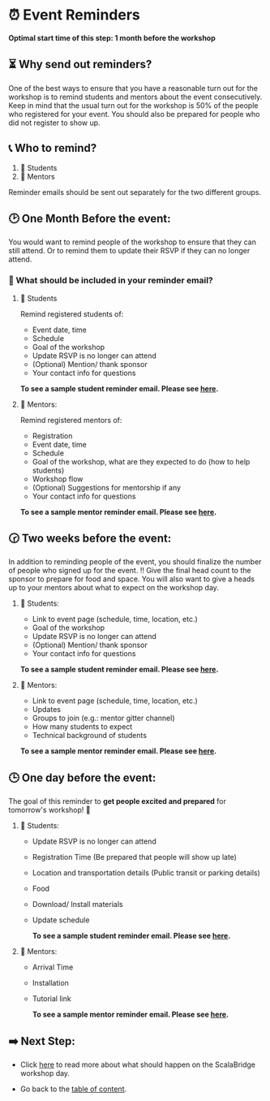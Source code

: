 # :alarm_clock: Event Reminders

**Optimal start time of this step: 1 month before the workshop**


## :hourglass_flowing_sand: Why send out reminders?
One of the best ways to ensure that you have a reasonable turn out for the workshop is to remind students and mentors about the event consecutively. Keep in mind that the usual turn out for the workshop is 50% of the people who registered for your event. You should also be prepared for people who did not register to show up.


## :telephone_receiver: Who to remind?
1. :school_satchel: Students
2. :school: Mentors

Reminder emails should be sent out separately for the two different groups.


## :clock2: One Month Before the event:
You would want to remind people of the workshop to ensure that they can still attend. Or to remind them to update their RSVP if they can no longer attend.

### :email: What should be included in your reminder email?
1. :school_satchel: Students
   
   Remind registered students of: 
   - Event date, time
   - Schedule
   - Goal of the workshop
   - Update RSVP is no longer can attend
   - (Optional) Mention/ thank sponsor
   - Your contact info for questions
   
   **To see a sample student reminder email. Please see [here](../sample-emails/reminder-students-one-month.md).**

2. :school: Mentors:

   Remind registered mentors of:
   - Registration
   - Event date, time
   - Schedule
   - Goal of the workshop, what are they expected to do (how to help students)
   - Workshop flow
   - (Optional) Suggestions for mentorship if any
   - Your contact info for questions 


   **To see a sample mentor reminder email. Please see [here](../sample-emails/reminder-mentors-one-month.md).**


## :clock230: Two weeks before the event:
In addition to reminding people of the event, you should finalize the number of people who signed up for the event. :bangbang: Give the final head count to the sponsor to prepare for food and space.
You will also want to give a heads up to your mentors about what to expect on the workshop day.


1. :school_satchel: Students:
   - Link to event page (schedule, time, location, etc.)
   - Goal of the workshop
   - Update RSVP is no longer can attend
   - (Optional) Mention/ thank sponsor
   - Your contact info for questions
   
   **To see a sample student reminder email. Please see [here](../sample-emails/reminder-students-one-month.md).**

2. :school: Mentors:
   - Link to event page (schedule, time, location, etc.)
   - Updates
   - Groups to join (e.g.: mentor gitter channel)
   - How many students to expect
   - Technical background of students
   
   **To see a sample mentor reminder email. Please see [here](../sample-emails/reminder-mentors-two-weeks.md).**



## :clock3:  One day before the event:
The goal of this reminder to **get people excited and prepared** for tomorrow's workshop! :raised_hands:

1. :school_satchel: Students:
   - Update RSVP is no longer can attend
   - Registration Time (Be prepared that people will show up late)
   - Location and transportation details (Public transit or parking details)
   - Food
   - Download/ Install materials
   - Update schedule

      **To see a sample student reminder email. Please see [here](../sample-emails/reminder-students-day-before.md).**


2. :school: Mentors:
   - Arrival Time
   - Installation
   - Tutorial link
   
      **To see a sample mentor reminder email. Please see [here](../sample-emails/reminder-mentors-day-before.md).**


## :arrow_right: Next Step:
- Click [here](./workshop-day.md) to read more about what should happen on the ScalaBridge workshop day.

- Go back to the [table of content](../README.md).
